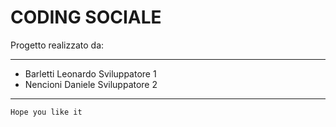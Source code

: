 # CODING SOCIALE
Progetto realizzato da:
***

* Barletti Leonardo Sviluppatore 1
* Nencioni Daniele Sviluppatore 2

***

`Hope you like it`
